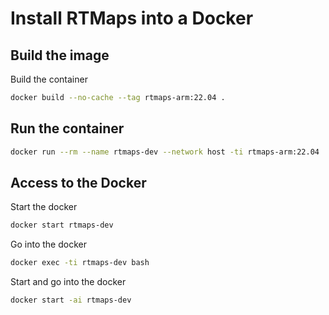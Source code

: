 # Install RTMaps into a Docker
## Build the image
Build the container 
```bash
docker build --no-cache --tag rtmaps-arm:22.04 .
```
## Run the container
```bash
docker run --rm --name rtmaps-dev --network host -ti rtmaps-arm:22.04 
```
## Access to the Docker
Start the docker
```bash
docker start rtmaps-dev
```
Go into the docker
```bash
docker exec -ti rtmaps-dev bash
```
Start and go into the docker
```bash
docker start -ai rtmaps-dev
```